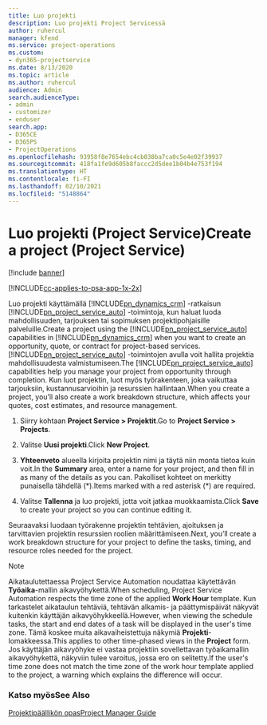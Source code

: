 ```yaml
---
title: Luo projekti
description: Luo projekti Project Servicessä
author: ruhercul
manager: kfend
ms.service: project-operations
ms.custom:
- dyn365-projectservice
ms.date: 8/13/2020
ms.topic: article
ms.author: ruhercul
audience: Admin
search.audienceType:
- admin
- customizer
- enduser
search.app:
- D365CE
- D365PS
- ProjectOperations
ms.openlocfilehash: 93958f8e7654ebc4cb038ba7ca0c5e4e02f39937
ms.sourcegitcommit: 418fa1fe9d605b8faccc2d5dee1b04b4e753f194
ms.translationtype: HT
ms.contentlocale: fi-FI
ms.lasthandoff: 02/10/2021
ms.locfileid: "5148864"
---
```

# <a name="create-a-project-project-service"></a><span data-ttu-id="4a8cf-103">Luo projekti (Project Service)</span><span class="sxs-lookup"><span data-stu-id="4a8cf-103">Create a project (Project Service)</span></span>

[!include [banner](../includes/psa-now-project-operations.md)]

[!INCLUDE[cc-applies-to-psa-app-1x-2x](../includes/cc-applies-to-psa-app-1x-2x.md)]

<span data-ttu-id="4a8cf-104">Luo projekti käyttämällä [!INCLUDE[pn_dynamics_crm](../includes/pn-dynamics-crm.md)] -ratkaisun [!INCLUDE[pn_project_service_auto](../includes/pn-project-service-auto.md)] -toimintoja, kun haluat luoda mahdollisuuden, tarjouksen tai sopimuksen projektipohjaisille palveluille.</span><span class="sxs-lookup"><span data-stu-id="4a8cf-104">Create a project using the [!INCLUDE[pn_project_service_auto](../includes/pn-project-service-auto.md)] capabilities in [!INCLUDE[pn_dynamics_crm](../includes/pn-dynamics-crm.md)] when you want to create an opportunity, quote, or contract for project-based services.</span></span> <span data-ttu-id="4a8cf-105">[!INCLUDE[pn_project_service_auto](../includes/pn-project-service-auto.md)] -toimintojen avulla voit hallita projektia mahdollisuudesta valmistumiseen.</span><span class="sxs-lookup"><span data-stu-id="4a8cf-105">The [!INCLUDE[pn_project_service_auto](../includes/pn-project-service-auto.md)] capabilities help you manage your project from opportunity through completion.</span></span> <span data-ttu-id="4a8cf-106">Kun luot projektin, luot myös työrakenteen, joka vaikuttaa tarjouksiin, kustannusarvioihin ja resurssien hallintaan.</span><span class="sxs-lookup"><span data-stu-id="4a8cf-106">When you create a project, you’ll also create a work breakdown structure, which affects your quotes, cost estimates, and resource management.</span></span>  
  
1.  <span data-ttu-id="4a8cf-107">Siirry kohtaan **Project Service > Projektit**.</span><span class="sxs-lookup"><span data-stu-id="4a8cf-107">Go to **Project Service > Projects**.</span></span>  
  
2.  <span data-ttu-id="4a8cf-108">Valitse **Uusi projekti**.</span><span class="sxs-lookup"><span data-stu-id="4a8cf-108">Click **New Project**.</span></span>  
  
3.  <span data-ttu-id="4a8cf-109">**Yhteenveto** alueella kirjoita projektin nimi ja täytä niin monta tietoa kuin voit.</span><span class="sxs-lookup"><span data-stu-id="4a8cf-109">In the **Summary** area, enter a name for your project, and then fill in as many of the details as you can.</span></span> <span data-ttu-id="4a8cf-110">Pakolliset kohteet on merkitty punaisella tähdellä (\*).</span><span class="sxs-lookup"><span data-stu-id="4a8cf-110">Items marked with a red asterisk (\*) are required.</span></span>  
  
4.  <span data-ttu-id="4a8cf-111">Valitse **Tallenna** ja luo projekti, jotta voit jatkaa muokkaamista.</span><span class="sxs-lookup"><span data-stu-id="4a8cf-111">Click **Save** to create your project so you can continue editing it.</span></span>  
  
<span data-ttu-id="4a8cf-112">Seuraavaksi luodaan työrakenne projektin tehtävien, ajoituksen ja tarvittavien projektin resurssien roolien määrittämiseen.</span><span class="sxs-lookup"><span data-stu-id="4a8cf-112">Next, you’ll create a work breakdown structure for your project to define the tasks, timing, and resource roles needed for the project.</span></span>  

> [!NOTE]
> <span data-ttu-id="4a8cf-113">Aikataulutettaessa Project Service Automation noudattaa käytettävän **Työaika**-mallin aikavyöhykettä.</span><span class="sxs-lookup"><span data-stu-id="4a8cf-113">When scheduling, Project Service Automation respects the time zone of the applied **Work Hour** template.</span></span> <span data-ttu-id="4a8cf-114">Kun tarkastelet aikataulun tehtäviä, tehtävän alkamis- ja päättymispäivät näkyvät kuitenkin käyttäjän aikavyöhykkeellä.</span><span class="sxs-lookup"><span data-stu-id="4a8cf-114">However, when viewing the schedule tasks, the start and end dates of a task will be displayed in the user's time zone.</span></span> <span data-ttu-id="4a8cf-115">Tämä koskee muita aikavaiheistettuja näkymiä **Projekti**-lomakkeessa.</span><span class="sxs-lookup"><span data-stu-id="4a8cf-115">This applies to other time-phased views in the **Project** form.</span></span> <span data-ttu-id="4a8cf-116">Jos käyttäjän aikavyöhyke ei vastaa projektiin sovellettavan työaikamallin aikavyöhykettä, näkyviin tulee varoitus, jossa ero on selitetty.</span><span class="sxs-lookup"><span data-stu-id="4a8cf-116">If the user's time zone does not match the time zone of the work hour template applied to the project, a warning which explains the difference will occur.</span></span> 
  
### <a name="see-also"></a><span data-ttu-id="4a8cf-117">Katso myös</span><span class="sxs-lookup"><span data-stu-id="4a8cf-117">See Also</span></span>  
 [<span data-ttu-id="4a8cf-118">Projektipäällikön opas</span><span class="sxs-lookup"><span data-stu-id="4a8cf-118">Project Manager Guide</span></span>](../psa/project-manager-guide.md)
